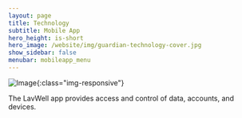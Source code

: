 ```yaml
---
layout: page
title: Technology
subtitle: Mobile App
hero_height: is-short
hero_image: /website/img/guardian-technology-cover.jpg
show_sidebar: false
menubar: mobileapp_menu
---
```


![Image](/website/img/guardian/technology/app_square.png){:class="img-responsive"}

The LavWell app provides access and control of data, accounts, and devices.